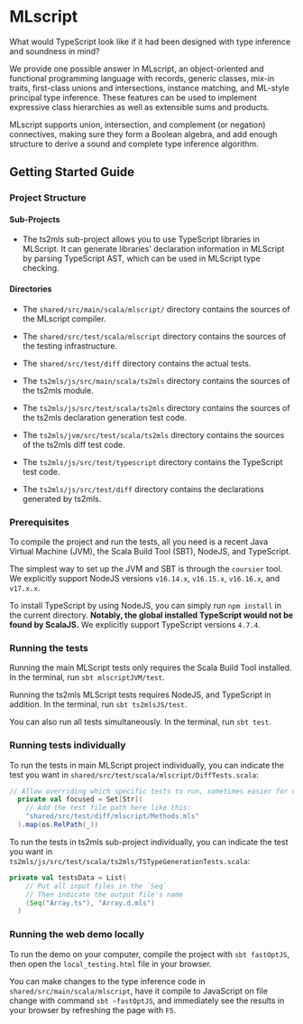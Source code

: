 # MLscript

What would TypeScript look like if it had been designed with type inference and soundness in mind?

We provide one possible answer in MLscript, an object-oriented and functional programming language with records, generic classes, mix-in traits, first-class unions and intersections, instance matching, and ML-style principal type inference.
These features can be used to implement expressive class hierarchies as well as extensible sums and products.

MLscript supports union, intersection, and complement (or negation) connectives, making sure they form a Boolean algebra, and add enough structure to derive a sound and complete type inference algorithm.

## Getting Started Guide

### Project Structure

#### Sub-Projects

- The ts2mls sub-project allows you to use TypeScript libraries in MLScript. It can generate libraries' declaration information in MLScript by parsing TypeScript AST, which can be used in MLScript type checking.

#### Directories

- The `shared/src/main/scala/mlscript/` directory contains the sources of the MLscript compiler.

- The `shared/src/test/scala/mlscript` directory contains the sources of the testing infrastructure.

- The `shared/src/test/diff` directory contains the actual tests.

- The `ts2mls/js/src/main/scala/ts2mls` directory contains the sources of the ts2mls module.

- The `ts2mls/js/src/test/scala/ts2mls` directory contains the sources of the ts2mls declaration generation test code.

- The `ts2mls/jvm/src/test/scala/ts2mls` directory contains the sources of the ts2mls diff test code.

- The `ts2mls/js/src/test/typescript` directory contains the TypeScript test code.

- The `ts2mls/js/src/test/diff` directory contains the declarations generated by ts2mls.

### Prerequisites

To compile the project and run the tests, all you need is a recent Java Virtual Machine (JVM), the Scala Build Tool (SBT), NodeJS, and TypeScript.

The simplest way to set up the JVM and SBT is through the `coursier` tool.
We explicitly support NodeJS versions `v16.14.x`, `v16.15.x`, `v16.16.x`, and `v17.x.x`.

To install TypeScript by using NodeJS, you can simply run `npm install` in the current directory. **Notably, the global installed TypeScript would not be found by ScalaJS.**
We explicitly support TypeScript versions `4.7.4`.

### Running the tests

Running the main MLScript tests only requires the Scala Build Tool installed.
In the terminal, run `sbt mlscriptJVM/test`.

Running the ts2mls MLScript tests requires NodeJS, and TypeScript in addition.
In the terminal, run `sbt ts2mlsJS/test`.

You can also run all tests simultaneously.
In the terminal, run `sbt test`.

### Running tests individually

To run the tests in main MLScript project individually,
you can indicate the test you want in `shared/src/test/scala/mlscript/DiffTests.scala`:

```scala
// Allow overriding which specific tests to run, sometimes easier for development:
  private val focused = Set[Str](
    // Add the test file path here like this:
    "shared/src/test/diff/mlscript/Methods.mls"
  ).map(os.RelPath(_))
```

To run the tests in ts2mls sub-project individually,
you can indicate the test you want in `ts2mls/js/src/test/scala/ts2mls/TSTypeGenerationTests.scala`:

```scala
private val testsData = List(
    // Put all input files in the `Seq`
    // Then indicate the output file's name
    (Seq("Array.ts"), "Array.d.mls")
  )
```

### Running the web demo locally

To run the demo on your computer, compile the project with `sbt fastOptJS`, then open the `local_testing.html` file in your browser.

You can make changes to the type inference code
in `shared/src/main/scala/mlscript`,
have it compile to JavaScript on file change with command
`sbt ~fastOptJS`,
and immediately see the results in your browser by refreshing the page with `F5`.
